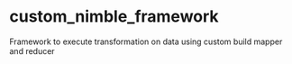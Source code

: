 # custom_nimble_framework
Framework to execute transformation on data using custom build mapper and reducer
